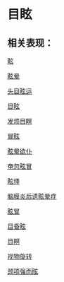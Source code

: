 # 目眩

## 相关表现：

[眩](https://zuoye.gmzyh.com/search?key=眩)
[眩晕](https://zuoye.gmzyh.com/search?key=眩晕)
[头目眩运](https://zuoye.gmzyh.com/search?key=头目眩运)
[目眩](https://zuoye.gmzyh.com/search?key=目眩)
[发烦目瞑](https://zuoye.gmzyh.com/search?key=发烦目瞑)
[冒眩](https://zuoye.gmzyh.com/search?key=冒眩)
[眩晕欲仆](https://zuoye.gmzyh.com/search?key=眩晕欲仆)
[奄忽眩冒](https://zuoye.gmzyh.com/search?key=奄忽眩冒)
[眩悸](https://zuoye.gmzyh.com/search?key=眩悸)
[脑膜炎后遗眩晕症](https://zuoye.gmzyh.com/search?key=脑膜炎后遗眩晕症)
[眩冒](https://zuoye.gmzyh.com/search?key=眩冒)
[目昏眩](https://zuoye.gmzyh.com/search?key=目昏眩)
[目瞑](https://zuoye.gmzyh.com/search?key=目瞑)
[视物旋转](https://zuoye.gmzyh.com/search?key=视物旋转)
[颈项强而眩](https://zuoye.gmzyh.com/search?key=颈项强而眩)
